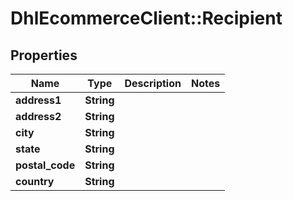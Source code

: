 # DhlEcommerceClient::Recipient

## Properties
Name | Type | Description | Notes
------------ | ------------- | ------------- | -------------
**address1** | **String** |  |
**address2** | **String** |  |
**city** | **String** |  |
**state** | **String** |  |
**postal_code** | **String** |  |
**country** | **String** |  |



